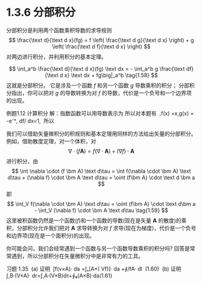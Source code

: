 # 1.3.6 分部积分

分部积分是利用两个函数乘积导数的求导规则
$$
  \frac{\text d}{\text d x}(fg) = f \left( \frac{\text d g}{\text d x} \right) + g \left( \frac{\text d f}{\text d x} \right) 
$$
对两边进行积分，并利用积分的基本定理。

$$
  \int_a^b \frac{\text d}{\text d x}(fg)  \text dx = - \int_a^b g \frac{\text df}{\text d x}  \text dx + fg\big|_a^b
  \tag{1.58}
$$
这就是分部积分。
它是涉及一个函数 $f$ 和另一个函数 $g$ 导数乘积的积分；
分部积分指出，你可以把对 $g$ 的导数转换为对 $f$ 的导数，代价是一个负号和一个边界项的出现。

例题1.12
计算积分
解：指数函数可以用导数表示为
所以对本题有  ,f(x) =x,g(x) = -e⁻ˣ, df/ dx=1,  所以

我们可以借助矢量微积分的积规则和基本定理用同样的方法给出矢量的分部积分。
例如，借助散度定理，对一个体积，对
$$
  \nabla \cdot (f\bm A)=f(\nabla \cdot \bm A) + (\nabla f) \cdot \bm A
$$
进行积分，由
$$
  \int \nabla \cdot (f \bm A) \text d\tau = \int f(\nabla \cdot \bm A) \text d\tau + (\nabla f) \cdot \bm A \text d\tau
  = \oint (f\bm A) \cdot \text d \bm a
$$
即
$$
  \int_V f(\nabla \cdot \bm A) \text d\tau = \oint (f\bm A) \cdot \text d\bm a - \int_V (\nabla f) \cdot \bm A \text d\tau
  \tag{1.59}
$$
这里被积函数仍然是一个函数($f$)和一个函数的导数(现在是矢量 $\bm A$ 的散度)的乘积，分部积分允许我们把对 $\bm A$ 求导转换为对 $f$ 求导(现在为梯度)，代价是一个负号和边界项(现在是一个面积分)的出现。

你可能会问，我们会经常遇到一个函数与另一个函数导数乘积的积分吗?
回答是常常遇到，所以分部积分在矢量微积分中是非常有力的工具。

习题 1.35  (a) 证明  ∫f(v×A)· da =∫ₛ[A×( Vf)]· da +∮/fA· dl  (1.60)  (b) 证明∫,B·(V×A)· dr=∫,A·(V×B)dτ+∮₆(A×B)·da(1.61)

